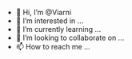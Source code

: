 - 👋 Hi, I’m @Viarni
- 👀 I’m interested in ...
- 🌱 I’m currently learning ...
- 💞️ I’m looking to collaborate on ...
- 📫 How to reach me ...

<!---
Viarni/Viarni is a ✨ special ✨ repository because its `README.md` (this file) appears on your GitHub profile.
You can click the Preview link to take a look at your changes.
--->
